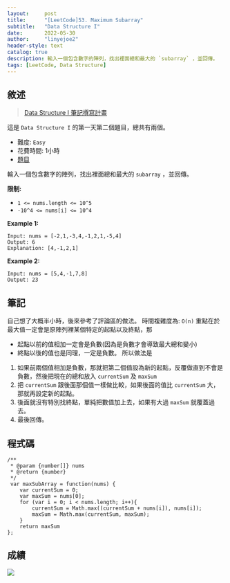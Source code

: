 ```yaml
---
layout:     post
title:      "[LeetCode]53. Maximum Subarray"
subtitle:   "Data Structure I"
date:       2022-05-30
author:     "linyejoe2"
header-style: text
catalog: true
description: 輸入一個包含數字的陣列，找出裡面總和最大的 `subarray` ，並回傳。
tags: [LeetCode, Data Structure]
---
```


## 敘述

>[Data Structure I 筆記撰寫計畫](https://linyejoe2.github.io/2022/05/30/leetcode/Data%20Structure/Data%20Structure%20I/Starting_write_Data_Structure_I_note/)

這是 `Data Structure I` 的第一天第二個題目，總共有兩個。

+ 難度: `Easy`
+ 花費時間: 1小時
+ [題目](https://leetcode.com/problems/maximum-subarray/)

輸入一個包含數字的陣列，找出裡面總和最大的 `subarray` ，並回傳。

**限制:**

-  `1 <= nums.length <= 10^5`
-  `-10^4 <= nums[i] <= 10^4`

**Example 1:**

```=
Input: nums = [-2,1,-3,4,-1,2,1,-5,4]
Output: 6
Explanation: [4,-1,2,1]
```

**Example 2:**

```=
Input: nums = [5,4,-1,7,8]
Output: 23
```

## 筆記

自己想了大概半小時，後來參考了評論區的做法。
時間複雜度為: `O(n)`
重點在於最大值一定會是原陣列裡某個特定的起點以及終點，那
+ 起點以前的值相加一定會是負數(因為是負數才會導致最大總和變小)
+ 終點以後的值也是同理，一定是負數。
所以做法是
1. 如果前兩個值相加是負數，那就把第二個值設為新的起點，反覆做直到不會是負數，然後把現在的總和放入 `currentSum` 及 `maxSum`
2. 把 `currentSum` 跟後面那個值一樣做比較，如果後面的值比 `currentSum` 大，那就再設定新的起點。
3. 後面就沒有特別找終點，單純把數值加上去，如果有大過 `maxSum` 就覆蓋過去。
4. 最後回傳。

## 程式碼

```js=
/**
 * @param {number[]} nums
 * @return {number}
 */
 var maxSubArray = function(nums) {
    var currentSum = 0;
    var maxSum = nums[0];
    for (var i = 0; i < nums.length; i++){
        currentSum = Math.max((currentSum + nums[i]), nums[i]);
        maxSum = Math.max(currentSum, maxSum);
    }
    return maxSum
};
```

## 成績

![](https://i.imgur.com/bGaqF9C.png)

<!-- ##### 參考資料 -->
